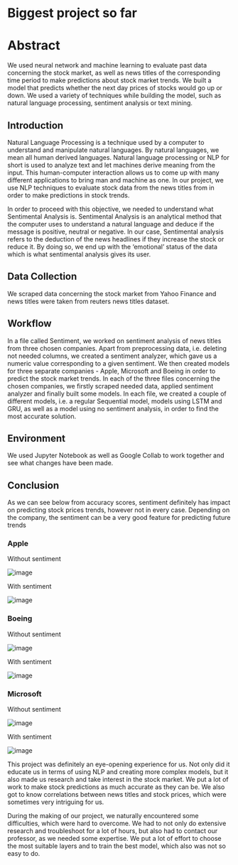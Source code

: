 # Biggest project so far


# Abstract
We used neural network and machine learning  to evaluate past data concerning the stock market, as well as news titles of the corresponding time period to make predictions about stock market trends. We built a model that predicts whether the next day prices of stocks would go up or down. We used a variety of techniques while building the model, such as natural language processing, sentiment analysis or text mining.

## Introduction
Natural Language Processing is a technique used by a computer to understand and manipulate natural languages. By natural languages, we mean all human derived languages. Natural language processing or NLP for short is used to analyze text and let machines derive meaning from the input. This human-computer interaction allows us to come up with many different applications to bring man and machine as one. In our project,  we use NLP techniques to evaluate stock data from the news titles from in order to make predictions in stock trends.

In order to proceed with this objective, we needed to understand what Sentimental Analysis is. Sentimental Analysis is an analytical method that the computer uses to understand a natural language and deduce if the message is positive, neutral or negative. In our case, Sentimental analysis refers to the deduction of the news headlines if they increase the stock or reduce it. By doing so, we end up with the ‘emotional’ status of the data which is what sentimental analysis gives its user.

## Data Collection
We scraped data concerning the stock market from Yahoo Finance and news titles were taken from reuters news titles dataset. 

## Workflow
In a file called Sentiment, we worked on sentiment analysis of news titles from three chosen companies. Apart from preprocessing data, i.e. deleting not needed columns, we created a sentiment analyzer, which gave us a numeric value corresponding to a given sentiment. We then created models for three separate companies - Apple, Microsoft and Boeing in order to predict the stock market trends. In each of the three files concerning the chosen companies, we firstly scraped needed data, applied sentiment analyzer and finally built some models. In each file, we created a couple of different models, i.e. a regular Sequential model, models using LSTM and GRU, as well as a model using no sentiment analysis, in order to find the most accurate solution.

## Environment
We used Jupyter Notebook as well as Google Collab to work together and see what changes have been made.

## Conclusion
As we can see below from accuracy scores, sentiment definitely has impact on predicting stock prices trends, however not in every case. Depending on the company, the sentiment can be a very good feature for predicting future trends

### Apple
Without sentiment 

![image](https://user-images.githubusercontent.com/58428501/80479889-06a3ab80-8950-11ea-9e0c-4c828f94bbda.png)

With sentiment 

![image](https://user-images.githubusercontent.com/58428501/80367788-f6c29380-888b-11ea-9c2d-d581f2618bf7.png)

### Boeing
Without sentiment

![image](https://user-images.githubusercontent.com/58428501/80367902-28d3f580-888c-11ea-9482-5ed60e062905.png)

With sentiment

![image](https://user-images.githubusercontent.com/58428501/80367951-3b4e2f00-888c-11ea-9451-da70644492c6.png)

### Microsoft
Without sentiment

![image](https://user-images.githubusercontent.com/58428501/80368025-5c168480-888c-11ea-9bcc-63f1814e1a39.png)

With sentiment

![image](https://user-images.githubusercontent.com/58428501/80368057-6afd3700-888c-11ea-9e01-ab68cbf64121.png)


This project was definitely an eye-opening experience for us. Not only did it educate us in terms of using NLP and creating more complex models, but it also made us research and take interest in the stock market. We put a lot of work to make stock predictions as much accurate as they can be. We also got to know correlations between news titles and stock prices, which were sometimes very intriguing for us.

During the making of our project, we naturally encountered some difficulties, which were hard to overcome. We had to not only do extensive research and troubleshoot for a lot of hours, but also had to contact our professor, as we needed some expertise. We put a lot of effort to choose the most suitable layers and to train the best model, which also was not so easy to do.
